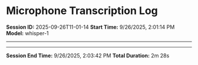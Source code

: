 # Microphone Transcription Log

**Session ID:** 2025-09-26T11-01-14
**Start Time:** 9/26/2025, 2:01:14 PM
**Model:** whisper-1

---


---

**Session End Time:** 9/26/2025, 2:03:42 PM
**Total Duration:** 2m 28s
